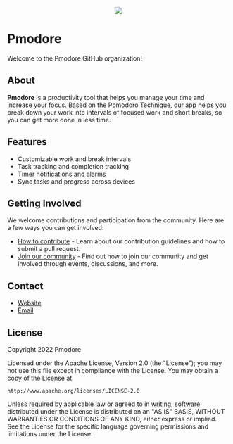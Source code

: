 <p align="center">
    <img src="https://media.giphy.com/media/2DtfA7nYrbNnIabEyK/giphy.gif" />
</p>


# Pmodore

Welcome to the Pmodore GitHub organization!

## About

**Pmodore** is a productivity tool that helps you manage your time and increase your focus. Based on the Pomodoro Technique, our app helps you break down your work into intervals of focused work and short breaks, so you can get more done in less time.

## Features

- Customizable work and break intervals
- Task tracking and completion tracking
- Timer notifications and alarms
- Sync tasks and progress across devices

## Getting Involved

We welcome contributions and participation from the community. Here are a few ways you can get involved:

- [How to contribute](https://github.com/pmodore/.github/blob/main/CONTRIBUTING.md) - Learn about our contribution guidelines and how to submit a pull request.
- [Join our community]() - Find out how to join our community and get involved through events, discussions, and more.

## Contact

- [Website]() 
- [Email]() 

## License

Copyright 2022 Pmodore

Licensed under the Apache License, Version 2.0 (the "License");
you may not use this file except in compliance with the License.
You may obtain a copy of the License at

    http://www.apache.org/licenses/LICENSE-2.0

Unless required by applicable law or agreed to in writing, software
distributed under the License is distributed on an "AS IS" BASIS,
WITHOUT WARRANTIES OR CONDITIONS OF ANY KIND, either express or implied.
See the License for the specific language governing permissions and
limitations under the License.
